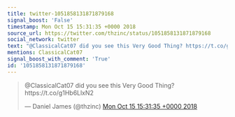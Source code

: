 ```yaml
---
title: twitter-1051858131871879168
signal_boost: 'False'
timestamp: Mon Oct 15 15:31:35 +0000 2018
source_url: https://twitter.com/thzinc/status/1051858131871879168
social_network: twitter
text: "@ClassicalCat07 did you see this Very Good Thing? https://t.co/g1Hb6LlxN2"
mentions: ClassicalCat07
signal_boost_with_comment: 'True'
id: '1051858131871879168'
---
```


<blockquote class="twitter-tweet"><p lang="en" dir="ltr">@ClassicalCat07 did you see this Very Good Thing? https://t.co/g1Hb6LlxN2</p>&mdash; Daniel James (@thzinc) <a href="https://twitter.com/thzinc/status/1051858131871879168">Mon Oct 15 15:31:35 +0000 2018</a></blockquote> <script async src="https://platform.twitter.com/widgets.js" charset="utf-8"></script>